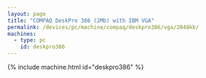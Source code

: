 ```yaml
---
layout: page
title: "COMPAQ DeskPro 386 (2Mb) with IBM VGA"
permalink: /devices/pc/machine/compaq/deskpro386/vga/2048kb/
machines:
  - type: pc
    id: deskpro386
---
```


{% include machine.html id="deskpro386" %}
